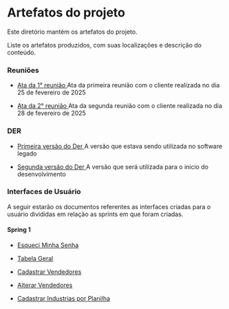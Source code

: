 # Artefatos do projeto

Este diretório mantém os artefatos do projeto. 


Liste os artefatos produzidos, com suas localizações e descrição do conteúdo.

### Reuniões
*  [Ata da 1° reunião ](./atas/Ata1reuniao.pdf "")  Ata da primeira reunião com o cliente realizada no dia 25 de fevereiro de 2025

*  [Ata da 2° reunião ](./atas/Ata2reuniao.pdf "") Ata da segunda reunião com o cliente realizada no dia 28 de fevereiro de 2025

### DER

*  [Primeira versão do Der ](./DER/bd1.0.png "") A versão que estava sendo utilizada no software legado 


*  [Segunda versão do Der ](./DER/bd.2.0.png "") A versão que será utilizada para o inicio do desenvolvimento 
 
### Interfaces de Usuário

A seguir estarão os documentos referentes as interfaces criadas para o usuário divididas em relação as sprints em que foram criadas.

#### Spring 1

*  [Esqueci Minha Senha ](userInterface/sprint1/Interface%20de%20usuário%20de%20esqueci%20minha%20senha.pdf "") 

*  [Tabela Geral ](userInterface/sprint1/InterfaceTabelaGeral.pdf "") 

*  [Cadastrar Vendedores ](userInterface/sprint1/CadastrarVendedor.pdf "") 

*  [Alterar Vendedores ](userInterface/sprint1/AlterarVendedor.pdf "") 

*  [Cadastrar Industrias por Planilha ](userInterface/sprint1/PlanilhaIndustria.pdf "") 

